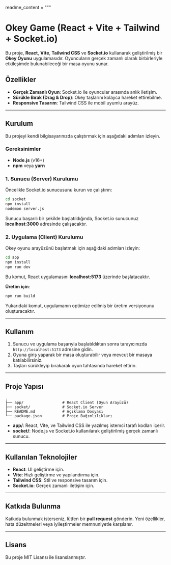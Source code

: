 readme_content = """
# Okey Game (React + Vite + Tailwind + Socket.io)

Bu proje, **React**, **Vite**, **Tailwind CSS** ve **Socket.io** kullanarak geliştirilmiş bir **Okey Oyunu** uygulamasıdır. Oyuncuların gerçek zamanlı olarak birbirleriyle etkileşimde bulunabileceği bir masa oyunu sunar.

## Özellikler
- **Gerçek Zamanlı Oyun**: Socket.io ile oyuncular arasında anlık iletişim.
- **Sürükle Bırak (Drag & Drop)**: Okey taşlarını kolayca hareket ettirebilme.
- **Responsive Tasarım**: Tailwind CSS ile mobil uyumlu arayüz.

---

## Kurulum

Bu projeyi kendi bilgisayarınızda çalıştırmak için aşağıdaki adımları izleyin.

### Gereksinimler
- **Node.js** (v16+)
- **npm** veya **yarn**

### 1. Sunucu (Server) Kurulumu

Öncelikle Socket.io sunucusunu kurun ve çalıştırın:

```bash
cd socket
npm install
nodemon server.js
```

Sunucu başarılı bir şekilde başlatıldığında, Socket.io sunucunuz **localhost:3000** adresinde çalışacaktır.

### 2. Uygulama (Client) Kurulumu

Okey oyunu arayüzünü başlatmak için aşağıdaki adımları izleyin:

```bash
cd app
npm install
npm run dev
```

Bu komut, React uygulamasını **localhost:5173** üzerinde başlatacaktır.

**Üretim için**:

```bash
npm run build
```

Yukarıdaki komut, uygulamanın optimize edilmiş bir üretim versiyonunu oluşturacaktır.

---

## Kullanım

1. Sunucu ve uygulama başarıyla başlatıldıktan sonra tarayıcınızda `http://localhost:5173` adresine gidin.
2. Oyuna giriş yaparak bir masa oluşturabilir veya mevcut bir masaya katılabilirsiniz.
3. Taşları sürükleyip bırakarak oyun tahtasında hareket ettirin.

---

## Proje Yapısı

```
.
├── app/                 # React Client (Oyun Arayüzü)
├── socket/              # Socket.io Server
├── README.md            # Açıklama Dosyası
└── package.json         # Proje Bağımlılıkları
```

- **app/**: React, Vite, ve Tailwind CSS ile yazılmış istemci tarafı kodları içerir.
- **socket/**: Node.js ve Socket.io kullanılarak geliştirilmiş gerçek zamanlı sunucu.

---

## Kullanılan Teknolojiler
- **React**: UI geliştirme için.
- **Vite**: Hızlı geliştirme ve yapılandırma için.
- **Tailwind CSS**: Stil ve responsive tasarım için.
- **Socket.io**: Gerçek zamanlı iletişim için.

---

## Katkıda Bulunma

Katkıda bulunmak isterseniz, lütfen bir **pull request** gönderin. Yeni özellikler, hata düzeltmeleri veya iyileştirmeler memnuniyetle karşılanır.

---

## Lisans

Bu proje MIT Lisansı ile lisanslanmıştır.
